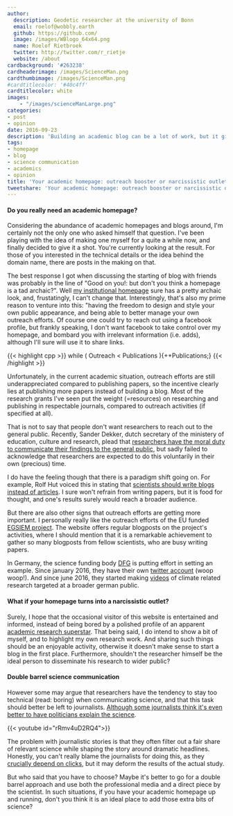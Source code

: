 ```yaml
---
author:
  description: Geodetic researcher at the university of Bonn
  email: roelof@wobbly.earth
  github: https://github.com/
  image: /images/WBlogo_64x64.png
  name: Roelof Rietbroek
  twitter: http://twitter.com/r_rietje
  website: /about
cardbackground: '#263238'
cardheaderimage: /images/ScienceMan.png
cardthumbimage: /images/ScienceMan.png
#cardtitlecolor: '#40c4ff'
cardtitlecolor: white
images: 
    - "/images/scienceManLarge.png"
categories:
- post
- opinion
date: 2016-09-23
description: 'Building an academic blog can be a lot of work, but it give you a science communication platform over which you have full control.'
tags:
- homepage
- blog
- science communication
- academics
- opinion
title: 'Your academic homepage: outreach booster or narcissistic outlet?'
tweetshare: 'Your academic homepage: outreach booster or narcissistic outlet?'
--- 
```



#### Do you really need an academic homepage?
Considering the abundance of academic homepages and blogs around, I'm certainly not the only one who asked himself that question. I've been playing with the idea of making one myself for a quite a while now, and finally decided to give it a shot. You're currently looking at the result. For those of you interested in the technical details or the idea behind the domain name, there are posts in the making on that.

The best response I got when discussing the starting of blog with friends was probably in the line of "Good on you!: but don't you think a homepage is a tad archaic?". Well [my institutional homepage](http://www.igg.uni-bonn.de/apmg/index.php?id=rietbroek) sure has a pretty archaic look, and, frustatingly, I can't change that. Interestingly, that's also my prime reason to venture into this: "having the freedom to design and style your own public appearance, and being able to better manage your own outreach efforts. Of course one could try to reach out using a facebook profile, but frankly speaking, I don't want facebook to take control over my homepage, and bombard you with irrelevant information (i.e. adds), although I'll sure will use it to share links.

{{< highlight cpp >}}
while ( Outreach < Publications ){++Publications;}
{{< /highlight >}} 

Unfortunately, in the current academic situation, outreach efforts are still underappreciated compared to publishing papers, so the incentive clearly lies at publishing more papers instead of building a blog. Most of the research grants I've seen put the weight (=resources) on researching and publishing in respectable journals, compared to outreach activities (if specified at all).

That is not to say that people don't want researchers to reach out to the general public. Recently, Sander Dekker, dutch secretary of the ministery of education, culture and research, plead that [researchers have the moral duty to communicate their findings to the general public](http://www.scienceguide.nl/201609/de-echte-waarde-van-wetenschap.aspx), but sadly failed to acknowledge that researchers are expected to do this voluntarily in their own (precious) time.

I do have the feeling though that there is a paradigm shift going on. For example, Rolf Hut voiced this in stating that [scientists should write blogs instead of articles](http://rolfhut.nl/2016/07/27/why-scientists-should-write-blogs-instead-of-articles/). I sure won't refrain from writing papers, but it is food for thought, and one's results surely would reach a broader audience.

But there are also other signs that outreach efforts are getting more important. I personally really like the outreach efforts of the EU funded [EGSIEM project](http://www.egsiem.eu). The website offers regular blogposts on the project's activities, where I should mention that it is a remarkable achievement to gather so many blogposts from fellow scientists, who are busy writing papers.

In Germany, the science funding body [DFG](http://www.dfg.de) is putting effort in setting an example. Since january 2016, they have their own [twitter account](https://twitter.com/dfg_public) (woop woop!). And since june 2016, they started making [videos](http://www.dfg.de/klimataucher) of climate related research targeted at a broader german public.



#### What if your homepage turns into a narcissistic outlet? 
Surely, I hope that the occasional visitor of this website is entertained and informed, instead of being bored by a polished profile of an apparent [academic research superstar](https://scholar.google.nl/citations?user=qGuYgMsAAAAJ&hl=en). That being said, I do intend to show a bit of myself, and to highlight my own research work. And sharing such things should be an enjoyable activity, otherwise it doesn't make sense to start a blog in the first place. Furthermore, shouldn't the researcher himself be the ideal person to disseminate his research to wider public?

#### Double barrel science communication
However some may argue that researchers have the tendency to stay too technical (read: boring) when communicating science, and that this task should better be left to journalists. [Although some journalists think it's even better to have politicians explain the science](https://www.theguardian.com/science/life-and-physics/2016/apr/16/justin-trudeau-and-quantum-computers).

{{< youtube id="rRmv4uD2RQ4">}}  


The problem with journalistic stories is that they often filter out a fair share of relevant science while shaping the story around dramatic headlines. Honestly, you can't really blame the journalists for doing this, as they [crucially depend on clicks](http://www.bbc.com/news/uk-wales-34213693), but it may deform the results of the actual study. 



But who said that you have to choose? Maybe it's better to go for a double barrel approach and use both the professional media and a direct piece by the scientist. In such situations, if you have your academic homepage up and running, don't you think it is an ideal place to add those extra bits of science?
